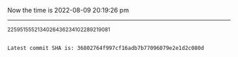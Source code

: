 Now the time is 2022-08-09 20:19:26 pm

---

<small>2259515552134026436234102289219081</small>

```txt

Latest commit SHA is: 36802764f997cf16adb7b77096079e2e1d2c080d
```
